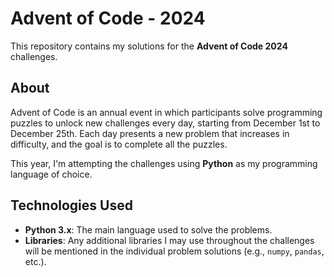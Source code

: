 # Advent of Code - 2024

This repository contains my solutions for the **Advent of Code 2024** challenges.

## About

Advent of Code is an annual event in which participants solve programming puzzles to unlock new challenges every day, starting from December 1st to December 25th. Each day presents a new problem that increases in difficulty, and the goal is to complete all the puzzles.

This year, I'm attempting the challenges using **Python** as my programming language of choice.

## Technologies Used

- **Python 3.x**: The main language used to solve the problems.
- **Libraries**: Any additional libraries I may use throughout the challenges will be mentioned in the individual problem solutions (e.g., `numpy`, `pandas`, etc.).
